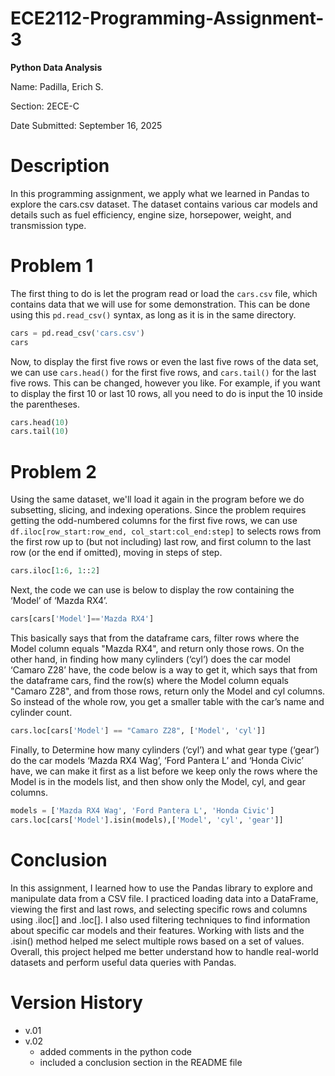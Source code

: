 # ECE2112-Programming-Assignment-3
**Python Data Analysis**

Name: Padilla, Erich S. 

Section: 2ECE-C

Date Submitted: September 16, 2025

# Description
In this programming assignment, we apply what we learned in Pandas to explore the cars.csv dataset. The dataset contains various car models and details such as fuel efficiency, engine size, horsepower, weight, and transmission type.

# Problem 1
The first thing to do is let the program read or load the ```cars.csv``` file, which contains data that we will use for some demonstration. This can be done using this ```pd.read_csv()``` syntax, as long as it is in the same directory.
```python
cars = pd.read_csv('cars.csv')
cars
```
Now, to display the first five rows or even the last five rows of the data set, we can use ```cars.head()``` for the first five rows, and ```cars.tail()``` for the last five rows. This can be changed, however you like. For example, if you want to display the first 10 or last 10 rows, all you need to do is input the 10 inside the parentheses.
```python
cars.head(10)
cars.tail(10)
```
# Problem 2
Using the same dataset, we'll load it again in the program before we do subsetting, slicing, and indexing operations. Since the problem requires getting the odd-numbered columns for the first five rows, we can use ```df.iloc[row_start:row_end, col_start:col_end:step]``` to selects rows from the first row up to (but not including) last row, and first column to the last row (or the end if omitted), moving in steps of step.
```python
cars.iloc[1:6, 1::2]
```
Next, the code we can use is below to display the row containing the ‘Model’ of ‘Mazda RX4’.
```python
cars[cars['Model']=='Mazda RX4']
```
This basically says that from the dataframe cars, filter rows where the Model column equals "Mazda RX4", and return only those rows. On the other hand, in finding how many cylinders (‘cyl’) does the car model ‘Camaro Z28’ have, the code below is a way to get it, which says that from the dataframe cars, find the row(s) where the Model column equals "Camaro Z28", and from those rows, return only the Model and cyl columns. So instead of the whole row, you get a smaller table with the car’s name and cylinder count.
```python
cars.loc[cars['Model'] == "Camaro Z28", ['Model', 'cyl']]
```
Finally, to Determine how many cylinders (‘cyl’) and what gear type (‘gear’) do the car models ‘Mazda RX4 Wag’, ‘Ford Pantera L’ and ‘Honda Civic’ have, we can make it first as a list before we keep only the rows where the Model is in the models list, and then show only the Model, cyl, and gear columns.
```python
models = ['Mazda RX4 Wag', 'Ford Pantera L', 'Honda Civic']
cars.loc[cars['Model'].isin(models),['Model', 'cyl', 'gear']]
```

# Conclusion
In this assignment, I learned how to use the Pandas library to explore and manipulate data from a CSV file. I practiced loading data into a DataFrame, viewing the first and last rows, and selecting specific rows and columns using .iloc[] and .loc[]. I also used filtering techniques to find information about specific car models and their features. Working with lists and the .isin() method helped me select multiple rows based on a set of values. Overall, this project helped me better understand how to handle real-world datasets and perform useful data queries with Pandas.

# Version History
* v.01
* v.02
  * added comments in the python code
  * included a conclusion section in the README file








